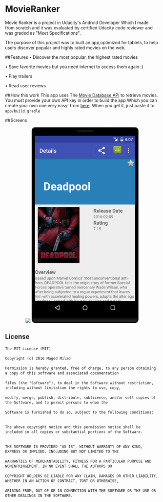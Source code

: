 # MovieRanker
Movie Ranker is a project in Udacity's Android Developer Which I made from scratch and it was evaluated by certified Udacity code reviewer and was graded as "Meet Specifications".

The purpose of this project was to built an app,optimized for tablets, to help users discover popular and highly rated movies on the web. 

##Features
• Discover the most popular, the highest rated movies

• Save favorite movies but you need internet to access them again :)

• Play trailers

• Read user reviews


##How this work
This app uses The [Movie Database API](https://www.themoviedb.org/documentation/api) to retrieve movies. 
You must provide your own API key in order to build the app Which you can create your own one very easy! from [here](https://www.themoviedb.org/account/signup?language=en-EN).
When you get it, just paste it to:  `app/build.gradle` 

##Screens

<p align="center">
  <img src="https://github.com/MagedMilad/MovieRanker/blob/master/screens/screen1.png" width="350"/>
  <img src="https://github.com/MagedMilad/MovieRanker/blob/master/screens/screen2.png" width="350"/>
</p>

## License

```
The MIT License (MIT)

Copyright (c) 2016 Maged Milad

Permission is hereby granted, free of charge, to any person obtaining a copy of this software and associated documentation

files (the "Software"), to deal in the Software without restriction, including without limitation the rights to use, copy,

modify, merge, publish, distribute, sublicense, and/or sell copies of the Software, and to permit persons to whom the

Software is furnished to do so, subject to the following conditions:


The above copyright notice and this permission notice shall be included in all copies or substantial portions of the Software.


THE SOFTWARE IS PROVIDED "AS IS", WITHOUT WARRANTY OF ANY KIND, EXPRESS OR IMPLIED, INCLUDING BUT NOT LIMITED TO THE

WARRANTIES OF MERCHANTABILITY, FITNESS FOR A PARTICULAR PURPOSE AND NONINFRINGEMENT. IN NO EVENT SHALL THE AUTHORS OR

COPYRIGHT HOLDERS BE LIABLE FOR ANY CLAIM, DAMAGES OR OTHER LIABILITY, WHETHER IN AN ACTION OF CONTRACT, TORT OR OTHERWISE,

ARISING FROM, OUT OF OR IN CONNECTION WITH THE SOFTWARE OR THE USE OR OTHER DEALINGS IN THE SOFTWARE.

```
